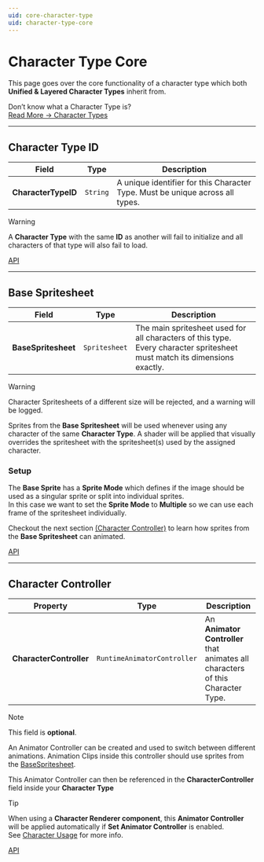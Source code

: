 ```yaml
---
uid: core-character-type
uid: character-type-core
---
```


# Character Type Core

This page goes over the core functionality of a character type which both **Unified & Layered Character Types** inherit from.

Don’t know what a Character Type is?  
[Read More → Character Types](xref:character-types)

---

## Character Type ID
| Field | Type | Description |
|----------|------|-------------|
| **CharacterTypeID** | `String` | A unique identifier for this Character Type. Must be unique across all types. |
> [!WARNING]
> A **Character Type** with the same **ID** as another will fail to initialize and all characters of that type will also fail to load.

[API](xref:BlazerTech.CharacterManagement.Characters.CharacterTypeBaseSO.CharacterTypeID)

---

## Base Spritesheet
| Field | Type | Description |
|----------|------|-------------|
| **BaseSpritesheet** | `Spritesheet` | The main spritesheet used for all characters of this type. Every character spritesheet must match its dimensions exactly. |

> [!WARNING]  
> Character Spritesheets of a different size will be rejected, and a warning will be logged.

Sprites from the **Base Spritesheet** will be used whenever using any character of the same **Character Type**. A shader will be applied that visually overrides the spritesheet with the spritesheet(s) used by the assigned character.

### Setup
The **Base Sprite** has a **Sprite Mode** which defines if the image should be used as a singular sprite or split into individual sprites.  
In this case we want to set the **Sprite Mode** to **Multiple** so we can use each frame of the spritesheet individually.

Checkout the next section [(Character Controller)](#character-controller) to learn how sprites from the **Base Spritesheet** can animated.

[API](xref:BlazerTech.CharacterManagement.Characters.CharacterTypeBaseSO.BaseSpritesheet)

---

## Character Controller
| Property | Type | Description |
|----------|------|-------------|
| **CharacterController** | `RuntimeAnimatorController` | An **Animator Controller** that animates all characters of this Character Type. |

> [!NOTE]  
> This field is **optional**.  

An Animator Controller can be created and used to switch between different animations. Animation Clips inside this controller should use sprites from the [BaseSpritesheet](#base-spritesheet).

This Animator Controller can then be referenced in the **CharacterController** field inside your **Character Type**

> [!TIP]  
> When using a **Character Renderer component**, this **Animator Controller** will be applied automatically if **Set Animator Controller** is enabled.  
> See [Character Usage](xref:character-usage) for more info.

[API](xref:BlazerTech.CharacterManagement.Characters.CharacterTypeBaseSO.CharacterController)